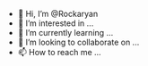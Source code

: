- 👋 Hi, I’m @Rockaryan
- 👀 I’m interested in ...
- 🌱 I’m currently learning ...
- 💞️ I’m looking to collaborate on ...
- 📫 How to reach me ...

<!---
Rockaryan/Rockaryan is a ✨ special ✨ repository because its `README.md` (this file) appears on your GitHub profile.
You can click the Preview link to take a look at your changes.
--->
